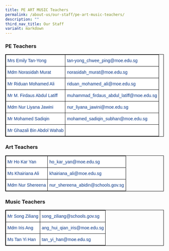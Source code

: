 ```yaml
---
title: PE ART MUSIC Teachers
permalink: /about-us/our-staff/pe-art-music-teachers/
description: ""
third_nav_title: Our Staff
variant: markdown
---
```

### PE Teachers

<style type="text/css">
.tg  {border-collapse:collapse;border-spacing:0;}
.tg td{border-color:black;border-style:solid;border-width:1px;font-family:Arial, sans-serif;font-size:14px;
  overflow:hidden;padding:10px 5px;word-break:normal;}
.tg th{border-color:black;border-style:solid;border-width:1px;font-family:Arial, sans-serif;font-size:14px;
  font-weight:normal;overflow:hidden;padding:10px 5px;word-break:normal;}
.tg .tg-vvbc{background-color:#FFF;color:#0C3989;text-align:left;vertical-align:top}
</style>
<table class="tg" style="border: 1px solid black">
<thead>
  <tr>
    <th class="tg-vvbc" style="border: 1px solid black">Mrs Emily Tan-Yong</th>
    <th class="tg-vvbc" style="border: 1px solid black">tan-yong_chwee_ping@moe.edu.sg</th>
  </tr>
</thead>
<tbody>
  <tr>
    <td class="tg-vvbc" style="border: 1px solid black">Mdm Norasidah Murat</td>
    <td class="tg-vvbc" style="border: 1px solid black">norasidah_murat@moe.edu.sg</td>
  </tr>
  <tr>
    <td class="tg-vvbc" style="border: 1px solid black">Mr Riduan Mohamed Ali</td>
    <td class="tg-vvbc" style="border: 1px solid black">riduan_mohamed_ali@moe.edu.sg</td>
  </tr>
  <tr>
    <td class="tg-vvbc" style="border: 1px solid black">Mr M. Firdaus Abdul Latiff</td>
    <td class="tg-vvbc" style="border: 1px solid black">muhammad_firdaus_abdul_latiff@moe.edu.sg</td>
  </tr>
  <tr>
    <td class="tg-vvbc" style="border: 1px solid black">Mdm Nur Liyana Jawini</td>
    <td class="tg-vvbc" style="border: 1px solid black">nur_liyana_jawini@moe.edu.sg</td>
  </tr>

  <tr>
    <td class="tg-vvbc" style="border: 1px solid black">Mr Mohamed Sadiqin</td>
    <td class="tg-vvbc" style="border: 1px solid black">mohamed_sadiqin_subhan@moe.edu.sg</td>
  </tr>
	<tr>
    <td class="tg-vvbc" style="border: 1px solid black">Mr Ghazali Bin Abdol Wahab</td>
    <td class="tg-vvbc" style="border: 1px solid black"></td>
  </tr>
</tbody>
</table>

### Art Teachers

<style type="text/css">
.tg  {border-collapse:collapse;border-spacing:0;}
.tg td{border-color:black;border-style:solid;border-width:1px;font-family:Arial, sans-serif;font-size:14px;
  overflow:hidden;padding:10px 5px;word-break:normal;}
.tg th{border-color:black;border-style:solid;border-width:1px;font-family:Arial, sans-serif;font-size:14px;
  font-weight:normal;overflow:hidden;padding:10px 5px;word-break:normal;}
.tg .tg-l7h4{background-color:#FFF;color:#0C3989;text-align:left;vertical-align:middle}
</style>
<table class="tg" style="border: 1px solid black">
<thead>
  <tr>
    <th class="tg-l7h4" style="border: 1px solid black">Mr Ho Kar Yan<br></th>
    <th class="tg-l7h4" style="border: 1px solid black">ho_kar_yan@moe.edu.sg<br></th>
  </tr>
</thead>
<tbody>
  <tr>
    <td class="tg-l7h4" style="border: 1px solid black">Ms Khairiana Ali<br></td>
    <td class="tg-l7h4" style="border: 1px solid black">khairiana_ali@moe.edu.sg<br></td>
  </tr>
  <tr>
    <td class="tg-l7h4" style="border: 1px solid black">Mdm Nur Shereena<br></td>
    <td class="tg-l7h4" style="border: 1px solid black">nur_shereena_abidin@schools.gov.sg</td>
  </tr>
</tbody>
</table>

### Music Teachers

<style type="text/css">
.tg  {border-collapse:collapse;border-spacing:0;}
.tg td{border-color:black;border-style:solid;border-width:1px;font-family:Arial, sans-serif;font-size:14px;
  overflow:hidden;padding:10px 5px;word-break:normal;}
.tg th{border-color:black;border-style:solid;border-width:1px;font-family:Arial, sans-serif;font-size:14px;
  font-weight:normal;overflow:hidden;padding:10px 5px;word-break:normal;}
.tg .tg-l7h4{background-color:#FFF;color:#0C3989;text-align:left;vertical-align:middle}
</style>
<table class="tg" style="border: 1px solid black">
<thead>
  <tr>
    <th class="tg-l7h4" style="border: 1px solid black">Mr Song Ziliang<br></th>
    <th class="tg-l7h4" style="border: 1px solid black">song_ziliang@schools.gov.sg<br></th>
  </tr>
	 <tr>
    <th class="tg-l7h4" style="border: 1px solid black">Mdm Iris Ang<br></th>
    <th class="tg-l7h4" style="border: 1px solid black">ang_hui_qian_iris@moe.edu.sg<br></th>
  </tr>
</thead>
<tbody>
  <tr>
    <td class="tg-l7h4" style="border: 1px solid black">Ms Tan Yi Han<br></td>
    <td class="tg-l7h4" style="border: 1px solid black">tan_yi_han@moe.edu.sg</td>
  </tr>
</tbody>
	
</table>